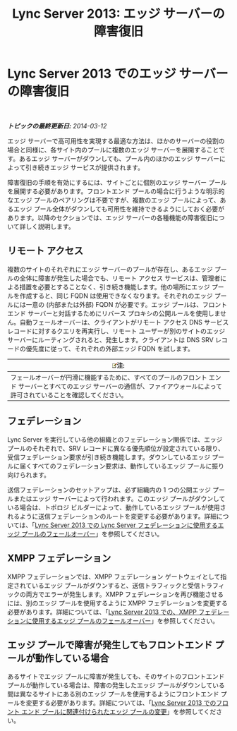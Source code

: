 ﻿---
title: 'Lync Server 2013: エッジ サーバーの障害復旧'
TOCTitle: エッジ サーバーの障害復旧
ms:assetid: 05ec8d26-d167-4a6f-a966-a1f8873cf974
ms:mtpsurl: https://technet.microsoft.com/ja-jp/library/JJ687960(v=OCS.15)
ms:contentKeyID: 49886830
ms.date: 05/19/2016
mtps_version: v=OCS.15
ms.translationtype: HT
---

# Lync Server 2013 でのエッジ サーバーの障害復旧

 

_**トピックの最終更新日:** 2014-03-12_

エッジ サーバーで高可用性を実現する最適な方法は、ほかのサーバーの役割の場合と同様に、各サイト内のプールに複数のエッジ サーバーを展開することです。あるエッジ サーバーがダウンしても、プール内のほかのエッジ サーバーによって引き続きエッジ サービスが提供されます。

障害復旧の手順を有効にするには、サイトごとに個別のエッジ サーバー プールを展開する必要があります。フロントエンド プールの場合に行うような明示的なエッジ プールのペアリングは不要ですが、複数のエッジ プールによって、あるエッジ プール全体がダウンしても可用性を維持できるようにしておく必要があります。以降のセクションでは、エッジ サーバーの各種機能の障害復旧について詳しく説明します。

## リモート アクセス

複数のサイトのそれぞれにエッジ サーバーのプールが存在し、あるエッジ プールの全体に障害が発生した場合でも、リモート アクセス サービスは、管理者による措置を必要とすることなく、引き続き機能します。他の場所にエッジ プールを作成すると、同じ FQDN は使用できなくなります。それぞれのエッジ プールには一意の (内部または外部) FQDN が必要です。エッジ プールは、フロント エンド サーバーと対話するためにリバース プロキシの公開ルールを使用しません。自動フェールオーバーは、クライアントがリモート アクセス DNS サービス レコードに対するクエリを再実行し、リモート ユーザーが別のサイトのエッジ サーバーにルーティングされると、発生します。クライアントは DNS SRV レコードの優先度に従って、それぞれの外部エッジ FQDN を試します。

<table>
<thead>
<tr class="header">
<th><img src="images/Gg412781.note(OCS.15).gif" title="note" alt="note" />注:</th>
</tr>
</thead>
<tbody>
<tr class="odd">
<td>フェールオーバーが円滑に機能するために、すべてのプールのフロント エンド サーバーとすべてのエッジ サーバーの通信が、ファイアウォールによって許可されていることを確認してください。</td>
</tr>
</tbody>
</table>


## フェデレーション

Lync Server を実行している他の組織とのフェデレーション関係では、エッジ プールのそれぞれで、SRV レコードに異なる優先順位が設定されている限り、受信フェデレーション要求が引き続き機能します。ダウンしているエッジ プールに届くすべてのフェデレーション要求は、動作しているエッジ プールに振り向けられます。

送信フェデレーションのセットアップは、必ず組織内の 1 つの公開エッジ プールまたはエッジ サーバーによって行われます。このエッジ プールがダウンしている場合は、トポロジ ビルダーによって、動作しているエッジ プールが使用されるように送信フェデレーションのルートを変更する必要があります。詳細については、「[Lync Server 2013 での Lync Server フェデレーションに使用するエッジ プールのフェールオーバー](lync-server-2013-failing-over-the-edge-pool-used-for-lync-server-federation.md)」を参照してください。

## XMPP フェデレーション

XMPP フェデレーションでは、XMPP フェデレーション ゲートウェイとして指定されているエッジ プールがダウンすると、送信トラフィックと受信トラフィックの両方でエラーが発生します。XMPP フェデレーションを再び機能させるには、別のエッジ プールを使用するように XMPP フェデレーションを変更する必要があります。詳細については、「[Lync Server 2013 での、XMPP フェデレーションに使用するエッジ プールのフェールオーバー](lync-server-2013-failing-over-the-edge-pool-used-for-xmpp-federation.md)」を参照してください。

## エッジ プールで障害が発生してもフロントエンド プールが動作している場合

あるサイトでエッジ プールに障害が発生しても、そのサイトのフロントエンド プールが動作している場合は、障害の発生したエッジ プールがダウンしている間は異なるサイトにある別のエッジ プールを使用するようにフロントエンド プールを変更する必要があります。詳細については、「[Lync Server 2013 でのフロント エンド プールに関連付けられたエッジ プールの変更](lync-server-2013-changing-the-edge-pool-associated-with-a-front-end-pool.md)」を参照してください。

